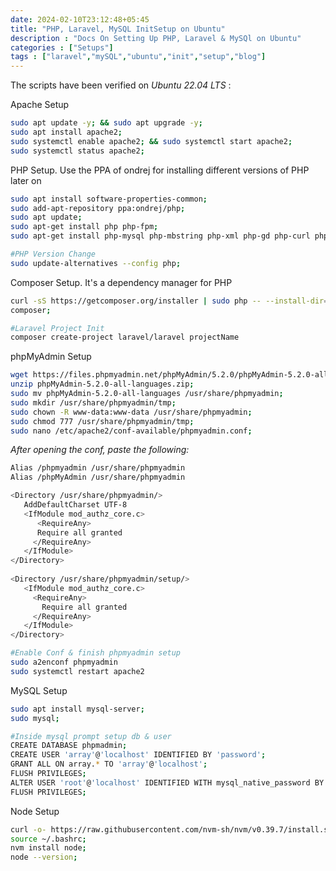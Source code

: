 ```yaml
---
date: 2024-02-10T23:12:48+05:45
title: "PHP, Laravel, MySQL InitSetup on Ubuntu"
description : "Docs On Setting Up PHP, Laravel & MySQl on Ubuntu"
categories : ["Setups"]
tags : ["laravel","mySQL","ubuntu","init","setup","blog"]
---
```


The scripts have been verified on _Ubuntu 22.04 LTS_ :

Apache Setup
```bash
sudo apt update -y; && sudo apt upgrade -y;
sudo apt install apache2;
sudo systemctl enable apache2; && sudo systemctl start apache2;
sudo systemctl status apache2;
```

PHP Setup. Use the PPA of ondrej for installing different versions of PHP later on
```bash
sudo apt install software-properties-common;
sudo add-apt-repository ppa:ondrej/php;
sudo apt update;
sudo apt-get install php php-fpm;
sudo apt-get install php-mysql php-mbstring php-xml php-gd php-curl php-cli php-common php-imap php-redis php-snmp php-zip php-json;

#PHP Version Change
sudo update-alternatives --config php;
```

Composer Setup. It's a dependency manager for PHP
```bash
curl -sS https://getcomposer.org/installer | sudo php -- --install-dir=/usr/bin --filename=composer;
composer;

#Laravel Project Init
composer create-project laravel/laravel projectName
```

phpMyAdmin Setup
```bash
wget https://files.phpmyadmin.net/phpMyAdmin/5.2.0/phpMyAdmin-5.2.0-all-languages.zip;
unzip phpMyAdmin-5.2.0-all-languages.zip;
sudo mv phpMyAdmin-5.2.0-all-languages /usr/share/phpmyadmin; 
sudo mkdir /usr/share/phpmyadmin/tmp;
sudo chown -R www-data:www-data /usr/share/phpmyadmin;
sudo chmod 777 /usr/share/phpmyadmin/tmp;
sudo nano /etc/apache2/conf-available/phpmyadmin.conf;
```
_After opening the conf, paste the following:_

```bash
Alias /phpmyadmin /usr/share/phpmyadmin
Alias /phpMyAdmin /usr/share/phpmyadmin

<Directory /usr/share/phpmyadmin/>
   AddDefaultCharset UTF-8
   <IfModule mod_authz_core.c>
      <RequireAny>
      Require all granted
     </RequireAny>
   </IfModule>
</Directory>
 
<Directory /usr/share/phpmyadmin/setup/>
   <IfModule mod_authz_core.c>
     <RequireAny>
       Require all granted
     </RequireAny>
   </IfModule>
</Directory>
```
```bash
#Enable Conf & finish phpmyadmin setup
sudo a2enconf phpmyadmin 
sudo systemctl restart apache2 
```

MySQL Setup
```bash
sudo apt install mysql-server;
sudo mysql;

#Inside mysql prompt setup db & user
CREATE DATABASE phpmadmin;
CREATE USER 'array'@'localhost' IDENTIFIED BY 'password';
GRANT ALL ON array.* TO 'array'@'localhost';
FLUSH PRIVILEGES;
ALTER USER 'root'@'localhost' IDENTIFIED WITH mysql_native_password BY 'password';
FLUSH PRIVILEGES;
```

Node Setup
```bash
curl -o- https://raw.githubusercontent.com/nvm-sh/nvm/v0.39.7/install.sh | bash;
source ~/.bashrc;
nvm install node;
node --version;
```
